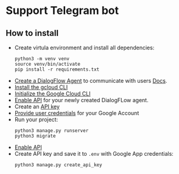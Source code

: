 # Support Telegram bot

## How to install

- Create virtula environment and install all dependencies:
  ```console
  python3 -m venv venv
  source venv/bin/activate
  pip install -r requirements.txt
  ```
- [Create a DialogFlow Agent](https://dialogflow.cloud.google.com/#/newAgent) to communicate with users [Docs](https://cloud.google.com/dialogflow/es/docs/quick/build-agent).
- [Install the gcloud CLI](https://cloud.google.com/sdk/docs/install)
- [Initialize the Google Cloud CLI](https://cloud.google.com/dialogflow/es/docs/quick/setup#sdk)
- [Enable API](https://cloud.google.com/dialogflow/es/docs/quick/setup#api) for your newly created DialogFLow agent.
- Create an [API key](https://cloud.google.com/docs/authentication/api-keys#create)
- [Provide user credentials](https://cloud.google.com/docs/authentication/provide-credentials-adc#google-idp) for your Google Account
- Run your project:
  ```console
  python3 manage.py runserver
  python3 migrate
  ```
- [Enable API](https://console.cloud.google.com/apis/api/apikeys.googleapis.com/)
- Create API key and save it to `.env` with Google App credentials:
  ```console
  python3 manage.py create_api_key
  ```
